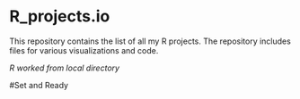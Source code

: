 # R_projects.io
This repository contains the list of all my R projects. The repository includes files for various visualizations and code.

_R worked from local directory_

#Set and Ready
